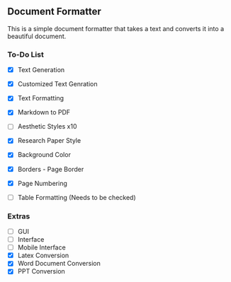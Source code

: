 ## Document Formatter

This is a simple document formatter that takes a text and converts it into a beautiful document. 


### To-Do List
- [x] Text Generation
- [x] Customized Text Genration
- [x] Text Formatting
- [x] Markdown to PDF
- [ ] Aesthetic Styles x10
- [x] Research Paper Style
- [x] Background Color
- [x] Borders - Page Border
- [x] Page Numbering
- [ ] Table Formatting (Needs to be checked)


### Extras 
- [ ] GUI
- [ ] Interface
- [ ] Mobile Interface
- [x] Latex Conversion
- [x] Word Document Conversion
- [x] PPT Conversion
